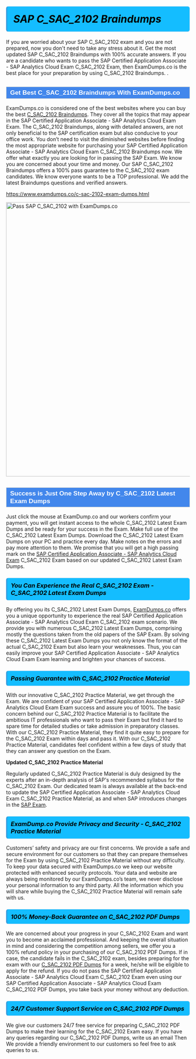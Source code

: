 <h1>                <strong><span style="display: block; color: #000000; background: #14BDFF; border: 0.5px solid #AED6F1; border-left: 3px solid #3498DB; padding: .6em; border-radius: 6px;">                     <em>SAP C_SAC_2102 <span class="exam_variation">Braindumps</span> </em>                </span></strong>            </h1>                        <p>If you are worried about your SAP C_SAC_2102 exam and you are not prepared, now you don't need to take any stress about it.             Get the most updated SAP C_SAC_2102 <span class="exam_variation">Braindumps</span> with 100% accurate answers. If you are a candidate who wants to pass the             SAP Certified Application Associate - SAP Analytics Cloud Exam C_SAC_2102 Exam, then ExamDumps.co is the best place for your preparation by using  C_SAC_2102 <span class="exam_variation">Braindumps</span>. .</p>                        <h2 style="background: #4287ec; border: 1px solid #cccccc; padding: 5px 10px;">                <span style="color: #ffffff;">                    <span style="font-size: 11pt;">                        <span style="line-height: normal;">                            <span style="font-family: Calibri,sans-serif;">                                <strong>                                    <span style="font-size: 13.0pt;">Get Best C_SAC_2102 <span class="exam_variation">Braindumps</span> With ExamDumps.co</span>                                </strong>                            </span>                        </span>                    </span>                </span>            </h2>                        <p>ExamDumps.co is considered one of the best websites where you can buy the best <a href="https://www.examdumps.co/"> C_SAC_2102 <span class="exam_variation">Braindumps</span></a>.             They cover all the topics that may appear in the SAP Certified Application Associate - SAP Analytics Cloud Exam Exam. The C_SAC_2102 <span class="exam_variation">Braindumps</span>,             along with detailed answers, are not only beneficial to the SAP certification exam but also conducive to your office work.             You don’t need to visit the diminished websites before finding the most appropriate website for purchasing your             SAP Certified Application Associate - SAP Analytics Cloud Exam C_SAC_2102 <span class="exam_variation">Braindumps</span> now. We offer what exactly you are looking for in passing the SAP Exam.             We know you are concerned about your time and money. Our SAP C_SAC_2102 <span class="exam_variation">Braindumps</span> offers a 100% pass guarantee to the             C_SAC_2102 exam candidates. We know everyone wants to be a TOP professional. We add the latest  <span class="exam_variation">Braindumps</span> questions and verified answers.</p>                        <p><a href="https://www.examdumps.co/c-sac-2102-exam-dumps.html">https://www.examdumps.co/c-sac-2102-exam-dumps.html</a></p>                        <p><a href="https://www.examdumps.co/"><img src="https://www.examdumps.co//images/banners/big-sale-20-percent-discount-offer-examdumps.jpg" class="postImage" alt="Pass SAP C_SAC_2102 with ExamDumps.co" width="750"></a></p>                            <h2 style="background: #4287ec; border: 1px solid #cccccc; padding: 5px 10px;">                <span style="color: #ffffff;">                    <span style="font-size: 11pt;">                        <span style="line-height: normal;">                            <span style="font-family: Calibri,sans-serif;">                                <strong>                                    <span style="font-size: 13.0pt;">Success is Just One Step Away by  C_SAC_2102 <span class="exam_variation2">Latest Exam Dumps</span></span>                                </strong>                            </span>                        </span>                    </span>                </span>            </h2>                        <p>Just click the mouse at ExamDump.co and our workers confirm your payment, you will get instant access to the whole  C_SAC_2102 <span class="exam_variation2">Latest Exam Dumps</span>             and be ready for your success in the  Exam. Make full use of the C_SAC_2102 <span class="exam_variation2">Latest Exam Dumps</span>. Download the C_SAC_2102 <span class="exam_variation2">Latest Exam Dumps</span> on your             PC and practice every day. Make notes on the errors and pay more attention to them. We promise that you will get a high passing mark on the             <a href="https://www.examdumps.co/c-sac-2102-exam-dumps.html">SAP Certified Application Associate - SAP Analytics Cloud Exam</a> C_SAC_2102 Exam based on our updated C_SAC_2102 <span class="exam_variation2">Latest Exam Dumps</span>.</p>                        <h3>                <strong>                    <span style="display: block; color: #000000; background: #14BDFF; border: 0.5px solid #AED6F1; border-left: 3px solid #3498DB; padding: .6em; border-radius: 6px;">                        <em>You Can Experience the Real C_SAC_2102 Exam - C_SAC_2102 <span class="exam_variation2">Latest Exam Dumps</span></em>                    </span>                </strong>            </h3>                        <p>By offering you its C_SAC_2102 <span class="exam_variation2">Latest Exam Dumps</span>, <a href="https://www.examdumps.co/">ExamDumps.co</a> offers you a unique opportunity to experience the real             SAP Certified Application Associate - SAP Analytics Cloud Exam C_SAC_2102 exam scenario. We provide you with numerous C_SAC_2102 <span class="exam_variation2">Latest Exam Dumps</span>, comprising mostly             the questions taken from the old papers of the SAP Exam. By solving these C_SAC_2102 <span class="exam_variation2">Latest Exam Dumps</span> you not only know the format of the actual              C_SAC_2102 Exam but also learn your weaknesses. Thus, you can easily improve your             SAP Certified Application Associate - SAP Analytics Cloud Exam Exam learning and brighten your chances of success.</p>                        <h3>                <strong>                    <span style="display: block; color: #000000; background: #14BDFF; border: 0.5px solid #AED6F1; border-left: 3px solid #3498DB; padding: .6em; border-radius: 6px;">                        <em>Passing Guarantee with C_SAC_2102 <span class="exam_variation3">Practice Material</span></em>                    </span>                </strong>            </h3>                        <p>With our innovative C_SAC_2102 <span class="exam_variation3">Practice Material</span>, we get through the  Exam. We are confident of your SAP Certified Application Associate - SAP Analytics Cloud Exam Exam             success and assure you of 100%. The basic concern behind our C_SAC_2102 <span class="exam_variation3">Practice Material</span> is to facilitate the ambitious IT professionals who want to pass their             Exam but find it hard to spare time for detailed studies or take admission in preparatory classes. With our  C_SAC_2102 <span class="exam_variation3">Practice Material</span>, they             find it quite easy to prepare for the C_SAC_2102 Exam within days and pass it. With our C_SAC_2102 <span class="exam_variation3">Practice Material</span>, candidates feel confident within a few days of             study that they can answer any question on the Exam.</p>                        <p><strong>Updated C_SAC_2102 <span class="exam_variation3">Practice Material</span></strong></p>                        <p>Regularly updated C_SAC_2102 <span class="exam_variation3">Practice Material</span> is duly designed by the experts after an in-depth analysis of SAP's recommended syllabus for the C_SAC_2102 Exam.             Our dedicated team is always available at the back-end to update the SAP Certified Application Associate - SAP Analytics Cloud Exam C_SAC_2102 <span class="exam_variation3">Practice Material</span>,             as and when SAP introduces changes in the <a href="https://www.examdumps.co/sap-exam-dumps.html">SAP Exam</a>.</p>                        <h3>                <strong>                    <span style="display: block; color: #000000; background: #14BDFF; border: 0.5px solid #AED6F1; border-left: 3px solid #3498DB; padding: .6em; border-radius: 6px;">                        <em>ExamDump.co Provide Privacy and Security - C_SAC_2102 <span class="exam_variation3">Practice Material</span></em>                    </span>                </strong>            </h3>                        <p>Customers’ safety and privacy are our first concerns. We provide a safe and secure environment for our customers so that they can prepare themselves for the Exam by using             C_SAC_2102 <span class="exam_variation3">Practice Material</span> without any difficulty. To keep your data secured with ExamDumps.co we keep our website protected with enhanced security protocols. Your data and website             are always being monitored by our ExamDumps.co’s team, we never disclose your personal information to any third party. All the information which you will share while buying             the C_SAC_2102 <span class="exam_variation3">Practice Material</span> will remain safe with us.</p>                        <h3>                <strong>                    <span style="display: block; color: #000000; background: #14BDFF; border: 0.5px solid #AED6F1; border-left: 3px solid #3498DB; padding: .6em; border-radius: 6px;">                        <em>100% Money-Back Guarantee on C_SAC_2102 <span class="exam_variation4">PDF Dumps</span></em>                    </span>                </strong>            </h3>                        <p>We are concerned about your progress in your C_SAC_2102 Exam and want you to become an acclaimed professional. And keeping the overall situation in mind and             considering the competition among sellers, we offer you a 100% refund policy in your purchasing of our C_SAC_2102 <span class="exam_variation4">PDF Dumps</span>. If in case, the candidate fails in the             C_SAC_2102 exam, besides preparing for the exam with our <a href="https://www.examdumps.co/c-sac-2102-exam-dumps.html">C_SAC_2102 <span class="exam_variation4">PDF Dumps</span></a> for a week, he/she will be eligible to apply for the refund. If you do not pass the             SAP Certified Application Associate - SAP Analytics Cloud Exam C_SAC_2102 Exam even using our SAP Certified Application Associate - SAP Analytics Cloud Exam C_SAC_2102 <span class="exam_variation4">PDF Dumps</span>, you             take back your money without any deduction.</p>                        <h3>                <strong>                    <span style="display: block; color: #000000; background: #14BDFF; border: 0.5px solid #AED6F1; border-left: 3px solid #3498DB; padding: .6em; border-radius: 6px;">                        <em>24/7 Customer Support Service on C_SAC_2102 <span class="exam_variation4">PDF Dumps</span></em>                    </span>                </strong>            </h3>                        <p>We give our customers 24/7 free service for preparing C_SAC_2102 <span class="exam_variation4">PDF Dumps</span> to make their learning for the C_SAC_2102 Exam easy. If you have any queries regarding our             C_SAC_2102 <span class="exam_variation4">PDF Dumps</span>, write us an email Then We provide a friendly environment to our customers so feel free to ask queries to us.</p>                    
